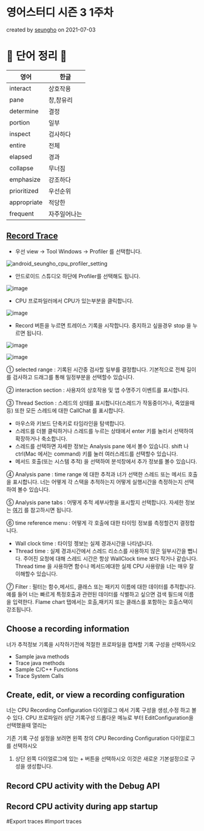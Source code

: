 # 영어스터디 시즌 3 1주차 
created by [seungho](https://github.com/devaspirant0510) on 2021-07-03
# 📗 단어 정리 📘
|영어|한글|
|---|---|
|interact|상호작용|
|pane|창,창유리|
|determine|결정|
|portion|일부|
|inspect|검사하다|
|entire|전체|
|elapsed|경과|
|collapse|무너짐|
|emphasize|강조하다|
|prioritized|우선순위|
|appropriate|적당한|
|frequent|자주일어나는|

## <a href="https://developer.android.com/studio/profile/cpu-profiler?hl=ko#method_traces">Record Trace</a>

- 우선 view → Tool Windows → Profiler 를 선택합니다.

 ![android_seungho_cpu_profiler_setting](https://user-images.githubusercontent.com/68223593/124064004-f1a03c00-da6e-11eb-9bdf-e6a2746d8a61.png)

- 안드로이드 스튜디오 하단에 Profiler를 선택해도 됩니다.

![image](https://user-images.githubusercontent.com/68223593/124273802-724c5e80-db7b-11eb-9301-166c2d6beb09.png)

- CPU 프로파일러에서 CPU가 있는부분을 클릭합니다.

 ![image](https://user-images.githubusercontent.com/68223593/124068635-d553cd80-da75-11eb-8512-6d53ac42b2ca.png)

- Record 버튼을 누르면 트레이스 기록을 시작합니다. 중지하고 싶을경우 stop 을 누르면 됩니다.

![image](https://user-images.githubusercontent.com/68223593/124069008-80648700-da76-11eb-85e8-098014df0670.png)

![image](https://developer.android.com/studio/images/profile/sample-java-methods.png)

① selected range : 기록된 시간중 검사할 일부를 결정합니다. 기본적으로 전체 길이를 검사하고 드래그를 통해 일정부분을 선택할수 있습니다.

② interaction section :  사용자의 상호작용 및 앱 수명주기 이벤트를 표시합니다.

③ Thread Section : 스레드의 상태를 표시합니다(스레드가 작동중이거나, 죽었을때 등) 또한 모든 스레드에 대한 CallChat 를 표시합니다.
- 마우스와 키보드 단축키로 타임라인을 탐색합니다.
- 스레드를 더블 클릭하거나 스레드를 누르는 상태에서 enter 키를 눌러서 선택하여 확장하거나 축소합니다. 
- 스레드를 선택하면 자세한 정보는 Analysis pane 에서 볼수 있습니다. shift 나 ctrl(Mac 에서는 command) 키를 눌러 여러스레드를 선택할수 있습니다.
- 메서드 호출(또는 시스템 추적) 을 선택하여 분석창에서 추가 정보를 볼수 있습니다.

④ Analysis pane : time range 에 대한 추적과 너가 선택한 스레드 또는 메서드 호출을 표시합니다.
너는 어뗗게 각 스택을 추적하는지 어떻게 실행시간을 측정하는지 선택하여 볼수 있습니다.

⑤ Analysis pane tabs : 어떻게 추적 세부사항을 표시할지 선택합니다. 자세한 정보는 [여기](https://developer.android.com/studio/profile/cpu-profiler#inspect-traces) 를 참고하시면 됩니다.

⑥ time reference menu : 어떻게 각 호출에 대한 타이밍 정보를 측정할건지 결정합니다.
- Wall clock time : 타이밍 젱보는 실제 경과시간을 나타냅니다.
- Thread time : 실제 경과시간에서 스레드 리소스를 사용하지 않은 일부시간을 뺍니다. 주어진 요청에 대해 스레드 시간은 항상 WallClock time 보다 작거나 같습니다.
Thread time 을 사용하면 함수나 메서드에대한 실제 CPU 사용량을 너는 매우 잘 이해할수 있습니다.
  
⑦ Filter : 필터는 함수,메서드, 클래스 또는 패키지 이름에 대한 데이터를 추적합니다. 예를 들어 너는 빠르게 특정호출과 관련된 데이터를 식별하고 싶으면 검색 필드에 이름을 입력한다.
Flame chart 탭에서는 호출,패키지 또는 클래스를 포함하는 호출스택이 강조됩니다.

## Choose a recording information
너가  추적정보 기록을 시작하기전에 적절한 프로파일을 캡쳐할 기록 구성을 선택하시오
- Sample java methods
- Trace java methods
- Sample C/C++ Functions
- Trace System Calls
## Create, edit, or view a recording configuration
너는 CPU Recording Configuration 다이얼로그 에서 기록 구성을 생성,수정 하고 볼수 있다. CPU 프로파일러 상단 기록구성 드롭다운 메뉴로 부터
EditConfiguration을 선택했을때 열리는

기존 기록 구성 설정을 보려면 왼쪽 창의 CPU Recording Configuration 다이얼로그를 선택하시오
1. 상단 왼쪽 다이얼로그에 있는 \+ 버튼을 선택하시오 이것은 새로운 기본설정으로 구성을 생성합니다.
## Record CPU activity with the Debug API
## Record CPU activity during app startup
#Export traces
#Import traces